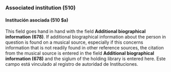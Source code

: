 ### Associated institution (510)

#### Institución asociada (510 $a)

This field goes hand in hand with the field **Additional biographical information (678)**. If additional biographical information about the person in question is found on a musical source, especially if this concerns information that is not readily found in other reference sources, the citation from the musical source is entered in the field **Additional biographical information (678)** and the siglum of the holding library is entered here. Este campo está vinculado al registro de autoridad de Instituciones.
